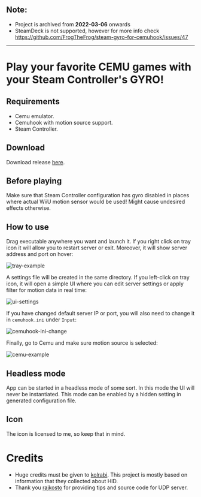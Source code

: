 ## Note: 
* Project is archived from **2022-03-06** onwards
* SteamDeck is not supported, however for more info check https://github.com/FrogTheFrog/steam-gyro-for-cemuhook/issues/47

----

# Play your favorite CEMU games with your Steam Controller's GYRO!

## Requirements

* Cemu emulator.
* Cemuhook with motion source support.
* Steam Controller.

## Download

Download release [here](https://github.com/FrogTheFrog/steam-gyro-for-cemuhook/releases).

## Before playing  

Make sure that Steam Controller configuration has gyro disabled in places where actual WiiU motion sensor would be used! Might cause undesired effects otherwise.

## How to use

Drag executable anywhere you want and launch it. If you right click on tray icon it will allow you to restart server or exit. Moreover, it will show server address and port on hover:

![tray-example](./assets/tray.png "Tray example")

A settings file will be created in the same directory. If you left-click on tray icon, it will open a simple UI where you can edit server settings or apply filter for motion data in real time:

![ui-settings](./assets/ui-settings.png "UI-settings example")

If you have changed default server IP or port, you will also need to change it in `cemuhook.ini` under `Input`:

![cemuhook-ini-change](./assets/cemuhook-ini-change.png "Cemuhook ini example")

Finally, go to Cemu and make sure motion source is selected:

![cemu-example](./assets/cemu-example.png "Cemu example")

## Headless mode

App can be started in a headless mode of some sort. In this mode the UI will never be instantiated. This mode can be enabled by a hidden setting in generated configuration file. 

## Icon

The icon is licensed to me, so keep that in mind.

# Credits

* Huge credits must be given to [kolrabi](https://github.com/kolrabi/steamcontroller). This project is mostly based on information that they collected about HID.
* Thank you [rajkosto](https://github.com/rajkosto/DS4Windows) for providing tips and source code for UDP server.
